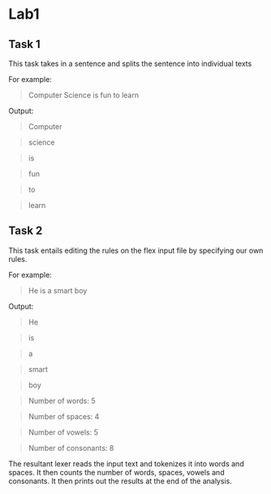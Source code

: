 # Lab1

## Task 1

This task takes in a sentence and splits the sentence into individual texts

For example:

> Computer Science is fun to learn

Output:

> Computer

> science

> is

> fun

> to

> learn

## Task 2
This task entails editing the rules on the flex input file by specifying our own rules.

For example:

> He is a smart boy

Output:

> He

> is

> a

> smart

> boy

> Number of words: 5

> Number of spaces: 4

> Number of vowels: 5

> Number of consonants: 8

The resultant lexer reads the input text and tokenizes it into words and spaces. It then counts the number of words, spaces, vowels and consonants. It then prints out the results at the end of the analysis.





